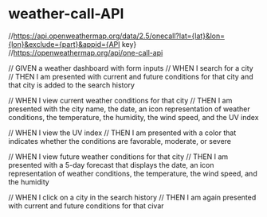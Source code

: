 # weather-call-API

//https://api.openweathermap.org/data/2.5/onecall?lat={lat}&lon={lon}&exclude={part}&appid={API key}
//https://openweathermap.org/api/one-call-api

// GIVEN a weather dashboard with form inputs
// WHEN I search for a city
// THEN I am presented with current and future conditions for that city and that city is added to the search history


// WHEN I view current weather conditions for that city
// THEN I am presented with the city name, the date, an icon representation of weather conditions, the temperature, the humidity, the wind speed, and the UV index


// WHEN I view the UV index
// THEN I am presented with a color that indicates whether the conditions are favorable, moderate, or severe

// WHEN I view future weather conditions for that city
// THEN I am presented with a 5-day forecast that displays the date, an icon representation of weather conditions, the temperature, the wind speed, and the humidity

// WHEN I click on a city in the search history
// THEN I am again presented with current and future conditions for that civar
